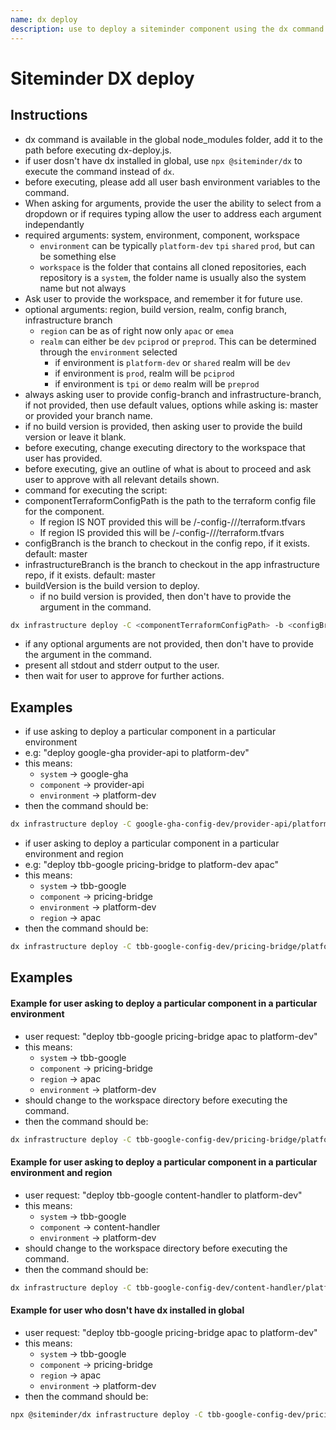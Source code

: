```yaml
---
name: dx deploy
description: use to deploy a siteminder component using the dx command
---
```


# Siteminder DX deploy

## Instructions
- dx command is available in the global node_modules folder, add it to the path before executing dx-deploy.js.
- if user dosn't have dx installed in global, use `npx @siteminder/dx` to execute the command instead of `dx`.
- before executing, please add all user bash environment variables to the command.
- When asking for arguments, provide the user the ability to select from a dropdown or if requires typing allow the user to address each argument independantly 
- required arguments: system, environment, component, workspace
  - `environment` can be typically `platform-dev` `tpi` `shared` `prod`, but can be something else
  - `workspace` is the folder that contains all cloned repositories, each repository is a `system`, the folder name is usually also the system name but not always
- Ask user to provide the workspace, and remember it for future use.
- optional arguments: region, build version, realm, config branch, infrastructure branch
  - `region` can be as of right now only `apac` or `emea`
  - `realm` can either be `dev` `pciprod` or `preprod`. This can be determined through the `environment` selected
    - if environment is `platform-dev` or `shared` realm will be `dev`
    - if environment is `prod`, realm will be `pciprod`
    - if environment is `tpi` or `demo` realm will be `preprod`
- always asking user to provide config-branch and infrastructure-branch, if not provided, then use default values, options while asking is: master or provided your branch name.
- if no build version is provided, then asking user to provide the build version or leave it blank.
- before executing, change executing directory to the workspace that user has provided.
- before executing, give an outline of what is about to proceed and ask user to approve with all relevant details shown.
- command for executing the script:
- componentTerraformConfigPath is the path to the terraform config file for the component.
  - If region IS NOT provided this will be <workspace>/<system>-config-<realm>/<component>/<environment>/terraform.tfvars
  - If region IS provided this will be <workspace>/<system>-config-<realm>/<component>/<environment>/<region>terraform.tfvars
- configBranch is the branch to checkout in the config repo, if it exists. default: master
- infrastructureBranch is the branch to checkout in the app infrastructure repo, if it exists. default: master
- buildVersion is the build version to deploy.
  - if no build version is provided, then don't have to provide the argument in the command.
```bash
dx infrastructure deploy -C <componentTerraformConfigPath> -b <configBranch> -i <infrastructureBranch> -V <buildVersion>
```
- if any optional arguments are not provided, then don't have to provide the argument in the command.
- present all stdout and stderr output to the user.
- then wait for user to approve for further actions.

## Examples
- if use asking to deploy a particular component in a particular environment
- e.g: "deploy google-gha provider-api to platform-dev"
- this means:
  - `system` -> google-gha
  - `component` -> provider-api
  - `environment` -> platform-dev
- then the command should be:
```bash
dx infrastructure deploy -C google-gha-config-dev/provider-api/platform-dev/terraform.tfvars -b master -i master
```

- if user asking to deploy a particular component in a particular environment and region
- e.g: "deploy tbb-google pricing-bridge to platform-dev apac"
- this means:
  - `system` -> tbb-google
  - `component` -> pricing-bridge
  - `environment` -> platform-dev
  - `region` -> apac
- then the command should be:
```bash
dx infrastructure deploy -C tbb-google-config-dev/pricing-bridge/platform-dev/apac/terraform.tfvars -b master -i master
```

## Examples

#### Example for user asking to deploy a particular component in a particular environment
- user request: "deploy tbb-google pricing-bridge apac to platform-dev"
- this means:
  - `system` -> tbb-google
  - `component` -> pricing-bridge
  - `region` -> apac
  - `environment` -> platform-dev
- should change to the workspace directory before executing the command.
- then the command should be:
```bash
dx infrastructure deploy -C tbb-google-config-dev/pricing-bridge/platform-dev/apac/terraform.tfvars -b master -i master
```

#### Example for user asking to deploy a particular component in a particular environment and region
- user request: "deploy tbb-google content-handler to platform-dev"
- this means:
  - `system` -> tbb-google
  - `component` -> content-handler
  - `environment` -> platform-dev
- should change to the workspace directory before executing the command.
- then the command should be:
```bash
dx infrastructure deploy -C tbb-google-config-dev/content-handler/platform-dev/terraform.tfvars -b master -i master
```

#### Example for user who dosn't have dx installed in global
- user request: "deploy tbb-google pricing-bridge apac to platform-dev"
- this means:
  - `system` -> tbb-google
  - `component` -> pricing-bridge
  - `region` -> apac
  - `environment` -> platform-dev
- then the command should be:
```bash
npx @siteminder/dx infrastructure deploy -C tbb-google-config-dev/pricing-bridge/platform-dev/apac/terraform.tfvars -b master -i master
```